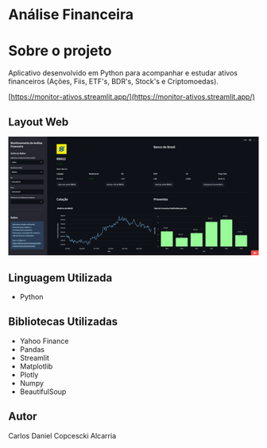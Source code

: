 # Análise Financeira

# Sobre o projeto

Aplicativo desenvolvido em Python para acompanhar e estudar ativos financeiros (Ações, Fiis, ETF's, BDR's, Stock's e Criptomoedas).

[https://monitor-ativos.streamlit.app/](https://monitor-ativos.streamlit.app/)

## Layout Web

![Web 1](https://github.com/carloscopcescki/Analise-Financeira/blob/main/img/monitor-ativo.png)

## Linguagem Utilizada

- Python

## Bibliotecas Utilizadas

- Yahoo Finance
- Pandas
- Streamlit
- Matplotlib
- Plotly
- Numpy
- BeautifulSoup

## Autor

Carlos Daniel Copcescki Alcarria
